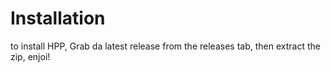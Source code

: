 # Installation
to install HPP, Grab da latest release from the releases tab, then extract the zip, enjoi!
